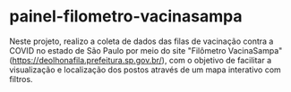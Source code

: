# painel-filometro-vacinasampa
Neste projeto, realizo a coleta de dados das filas de vacinação contra a COVID no estado de São Paulo por meio do site "Filômetro VacinaSampa" (https://deolhonafila.prefeitura.sp.gov.br/), com o objetivo de facilitar a visualização e localização dos postos através de um mapa interativo com filtros.
